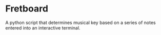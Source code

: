 Fretboard
=========

A python script that determines musical key based on a series of notes entered into an interactive terminal.
